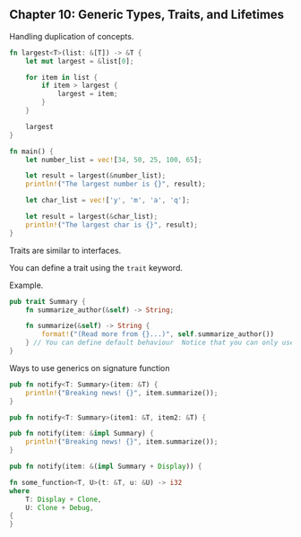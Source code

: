 ## Chapter 10: Generic Types, Traits, and Lifetimes

Handling duplication of concepts. 

```rust
fn largest<T>(list: &[T]) -> &T {
    let mut largest = &list[0];

    for item in list {
        if item > largest {
            largest = item;
        }
    }

    largest
}

fn main() {
    let number_list = vec![34, 50, 25, 100, 65];

    let result = largest(&number_list);
    println!("The largest number is {}", result);

    let char_list = vec!['y', 'm', 'a', 'q'];

    let result = largest(&char_list);
    println!("The largest char is {}", result);
}
```

Traits are similar to interfaces.

You can define a trait using the `trait` keyword.

Example.

``` rust
pub trait Summary {
    fn summarize_author(&self) -> String;

    fn summarize(&self) -> String {
        format!("(Read more from {}...)", self.summarize_author())
    } // You can define default behaviour  Notice that you can only use methods define within the trait not the outside.
}
```

Ways to use generics on signature function
```rust
pub fn notify<T: Summary>(item: &T) {
    println!("Breaking news! {}", item.summarize());
}

pub fn notify<T: Summary>(item1: &T, item2: &T) {

pub fn notify(item: &impl Summary) {
    println!("Breaking news! {}", item.summarize());
}

pub fn notify(item: &(impl Summary + Display)) {

fn some_function<T, U>(t: &T, u: &U) -> i32
where
    T: Display + Clone,
    U: Clone + Debug,
{
}
```